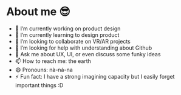 # About me 😎

- 🔭 I’m currently working on product design
- 🌱 I’m currently learning to design product
- 👯 I’m looking to collaborate on VR/AR projects
- 🤔 I’m looking for help with understanding about Github
- 💬 Ask me about UX, UI, or even discuss some funky ideas
- 📫 How to reach me: the earth
- 😄 Pronouns: nà-ná-na
- ⚡ Fun fact: I have a strong imagining capacity but I easily forget important things :D
